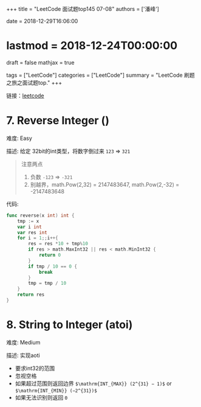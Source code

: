 +++
title = "LeetCode 面试题top145 07-08"
authors = ['潘峰']

date = 2018-12-29T16:06:00 
# lastmod = 2018-12-24T00:00:00 

draft = false
mathjax = true

tags = ["LeetCode"]
categories = ["LeetCode"]
summary = "LeetCode 刷题之旅之面试题top."
+++

链接：[leetcode](https://leetcode.com/problemset/all/)

# 7. Reverse Integer ()

难度: Easy

描述: 给定 32bit的int类型，将数字倒过来  `123` => `321`

> 注意两点
>
> 1. 负数  `-123` => `-321`
> 2. 别越界，math.Pow(2,32) = 2147483647, math.Pow(2,-32) = -2147483648

代码:

```Go
func reverse(x int) int {
    tmp := x
    var i int
    var res int
    for i = 1;;i++{
        res = res *10 + tmp%10
        if res > math.MaxInt32 || res < math.MinInt32 {
            return 0
        }
        if tmp / 10 == 0 {
            break
        }
        tmp = tmp / 10
    }
    return res
}
```

# 8. String to Integer (atoi)

难度: Medium

描述: 实现aoti

+ 要求int32的范围
+ 忽视空格
+ 如果超过范围则返回边界 `$\mathrm{INT_{MAX}} (2^{31} − 1)$` or `$\mathrm{INT_{MIN}} (−2^{31})$`
+ 如果无法识别则返回 `0`

